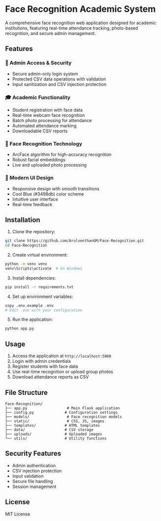 # Face Recognition Academic System

A comprehensive face recognition web application designed for academic institutions, featuring real-time attendance tracking, photo-based recognition, and secure admin management.

## Features

### 🔐 Admin Access & Security
- Secure admin-only login system
- Protected CSV data operations with validation
- Input sanitization and CSV injection protection

### 🎓 Academic Functionality
- Student registration with face data
- Real-time webcam face recognition
- Batch photo processing for attendance
- Automated attendance marking
- Downloadable CSV reports

### 🧠 Face Recognition Technology
- ArcFace algorithm for high-accuracy recognition
- Robust facial embeddings
- Live and uploaded photo processing

### 🎨 Modern UI Design
- Responsive design with smooth transitions
- Cool Blue (#3498db) color scheme
- Intuitive user interface
- Real-time feedback

## Installation

1. Clone the repository:
```bash
git clone https://github.com/ArulventhanGM/Face-Recognition.git
cd Face-Recognition
```

2. Create virtual environment:
```bash
python -m venv venv
venv\Scripts\activate  # On Windows
```

3. Install dependencies:
```bash
pip install -r requirements.txt
```

4. Set up environment variables:
```bash
copy .env.example .env
# Edit .env with your configuration
```

5. Run the application:
```bash
python app.py
```

## Usage

1. Access the application at `http://localhost:5000`
2. Login with admin credentials
3. Register students with face data
4. Use real-time recognition or upload group photos
5. Download attendance reports as CSV

## File Structure

```
Face-Recognition/
├── app.py                  # Main Flask application
├── config.py              # Configuration settings
├── models/                 # Face recognition models
├── static/                 # CSS, JS, images
├── templates/             # HTML templates
├── data/                  # CSV storage
├── uploads/               # Uploaded images
└── utils/                 # Utility functions
```

## Security Features

- Admin authentication
- CSV injection protection
- Input validation
- Secure file handling
- Session management

## License

MIT License
